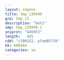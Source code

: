 ```yaml
---
layout: smgene
title: Smp_130940
grp: Smp_13
description: "bet1"
smp: Smp_130940.1
uniprot: "G4V5F2"
length:   405
cdd: "cl00152, pfam05739"
kk: K08504
categories: sm
---
```

